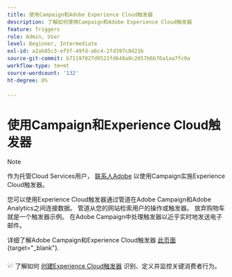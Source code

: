 ```yaml
---
title: 使用Campaign和Adobe Experience Cloud触发器
description: 了解如何使用Campaign和Adobe Experience Cloud触发器
feature: Triggers
role: Admin, User
level: Beginner, Intermediate
exl-id: a2ab85c3-ef5f-49fd-a6c4-2fd397c8d21b
source-git-commit: b71197027d9521fd648a0c2657b6b76a1aa7fc9a
workflow-type: tm+mt
source-wordcount: '132'
ht-degree: 0%

---
```


# 使用Campaign和Experience Cloud触发器

>[!NOTE]
>
>作为托管Cloud Services用户， [联系人Adobe](../start/campaign-faq.md#support) 以使用Campaign实施Experience Cloud触发器。

您可以使用Experience Cloud触发器通过管道在Adobe Campaign和Adobe Analytics之间连接数据。 管道从您的网站检索用户的操作或触发器。 放弃购物车就是一个触发器示例。 在Adobe Campaign中处理触发器以近乎实时地发送电子邮件。

详细了解Adobe Campaign和Experience Cloud触发器 [此页面](https://experienceleague.adobe.com/docs/campaign-classic/using/integrating-with-adobe-experience-cloud/experience-triggers/about-triggers.html){target="_blank"}.

![](../assets/do-not-localize/speech.png) 了解如何 [创建Experience Cloud触发器](https://experienceleague.adobe.com/docs/experience-cloud/triggers/create.html) 识别、定义并监控关键消费者行为。

